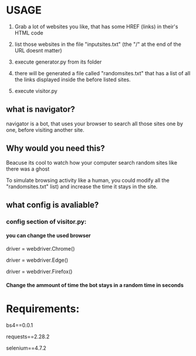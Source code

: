 # USAGE

1) Grab a lot of websites you like, that has some HREF (links) in their's HTML code

2) list those websites in the file "inputsites.txt" (the "/" at the end of the URL doesnt matter)

3) execute generator.py from its folder

4) there will be generated a file called "randomsites.txt" that has a list of all the links displayed inside the before listed sites.

5) execute visitor.py

## what is navigator?
navigator is a bot, that uses your browser to search all those sites one by one, before visiting another site.

## Why would you need this?

Beacuse its cool to watch how your computer search random sites like there was a ghost

To simulate browsing activity like a human, you could modify all the "randomsites.txt" list) and increase the time it stays in the site.

## what config is avaliable?

### config section of visitor.py:

#### you can change the used browser

driver = webdriver.Chrome()

driver = webdriver.Edge()

driver = webdriver.Firefox()

#### Change the ammount of time the bot stays in a random time in seconds

# Requirements: 

bs4==0.0.1

requests==2.28.2

selenium==4.7.2

